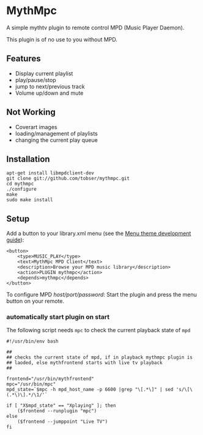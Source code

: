 # MythMpc

A simple mythtv plugin to remote control MPD (Music Player Daemon).

This plugin is of no use to you without MPD.

## Features
* Display current playlist
* play/pause/stop
* jump to next/previous track
* Volume up/down and mute

## Not Working
* Coverart images
* loading/management of playlists
* changing the current play queue

## Installation
    apt-get install libmpdclient-dev
    git clone git://github.com/tobser/mythmpc.git
    cd mythmpc
    ./configure
    make
    sudo make install

## Setup

Add a button to your library.xml menu (see the [Menu theme development
guide](http://www.mythtv.org/wiki/Menu_theme_development_guide)):

    <button>
        <type>MUSIC_PLAY</type>
        <text>MythMpc MPD Client</text>
        <description>Browse your MPD music library</description>
        <action>PLUGIN mythmpc</action>
        <depends>mythmpc</depends>
    </button>

To configure MPD _host/port/password_: Start the plugin and press the menu button on your remote.

### automatically start plugin on start
The following script needs `mpc` to check the current playback state of `mpd`

    #!/usr/bin/env bash
    
    ##
    ## checks the current state of mpd, if in playback mythmpc plugin is
    ## laoded, else mythfrontend starts with live tv playback
    ##
    
    frontend="/usr/bin/mythfrontend"
    mpc="/usr/bin/mpc"
    mpd_state=`$mpc -h mpd_host_name -p 6600 |grep "\[.*\]" | sed 's/\[\(.*\)\].*/\1/'`
    
    if [ "X$mpd_state" == "Xplaying" ]; then
        ($frontend --runplugin "mpc")
    else
        ($frontend --jumppoint "Live TV")
    fi
